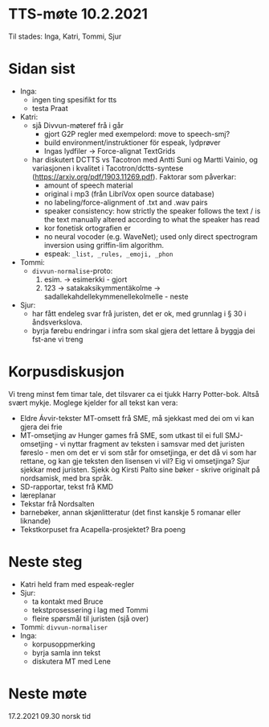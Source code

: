 # TTS-møte 10.2.2021

Til stades: Inga, Katri, Tommi, Sjur

# Sidan sist
- Inga:
    - ingen ting spesifikt for tts
    - testa Praat
- Katri:
    - sjå Divvun-møteref frå i går
       - gjort G2P regler med exempelord: move to speech-smj?
       - build environment/instruktioner för espeak, lydprøver
       - Ingas lydfiler -> Force-alignat TextGrids
    - har diskutert DCTTS vs Tacotron med Antti Suni og Martti Vainio, og variasjonen i kvalitet i Tacotron/dctts-syntese (<https://arxiv.org/pdf/1903.11269.pdf>). Faktorar som påverkar:
        - amount of speech material
        - original i mp3 (från LibriVox open source database)
        - no labeling/force-alignment of .txt and .wav pairs
        - speaker consistency: how strictly the speaker follows the text / is the text manually altered according to what the speaker has read
        - kor fonetisk ortografien er
        - no neural vocoder (e.g. WaveNet); used only direct spectrogram inversion using griffin-lim algorithm.
        - espeak: `_list, _rules, _emoji, _phon`
- Tommi:
    - `divvun-normalise`-proto:
         1. esim. -> esimerkki - gjort
         1. 123 -> satakaksikymmentäkolme -> sadallekahdellekymmenellekolmelle - neste
- Sjur:
    - har fått endeleg svar frå juristen, det er ok, med grunnlag i § 30 i åndsverkslova.
    - byrja førebu endringar i infra som skal gjera det lettare å byggja dei fst-ane vi treng

# Korpusdiskusjon

Vi treng minst fem timar tale, det tilsvarer ca ei tjukk Harry Potter-bok. Altså svært mykje. Moglege kjelder for all tekst kan vera:

- Eldre Ávvir-tekster MT-omsett frå SME, må sjekkast med dei om vi kan gjera dei frie
- MT-omsetjing av Hunger games frå SME, som utkast til ei full SMJ-omsetjing - vi nyttar fragment av teksten i samsvar med det juristen føreslo - men om det er vi som står for omsetjinga, er det då vi som har rettane, og kan gje teksten den lisensen vi vil? Eig vi omsetjinga? Sjur sjekkar med juristen. Sjekk òg Kirsti Palto sine bøker - skrive originalt på nordsamisk, med bra språk.
- SD-rapportar, tekst frå KMD
- læreplanar
- Tekstar frå Nordsalten
- barnebøker, annan skjønlitteratur (det finst kanskje 5 romanar eller liknande)
- Tekstkorpuset fra Acapella-prosjektet? Bra poeng

# Neste steg

- Katri held fram med espeak-regler
- Sjur:
	- ta kontakt med Bruce
	- tekstprosessering i lag med Tommi
	- fleire spørsmål til juristen (sjå over)
- Tommi: `divvun-normaliser`
- Inga:
	- korpusoppmerking
	- byrja samla inn tekst
	- diskutera MT med Lene

# Neste møte

17.2.2021 09.30 norsk tid
